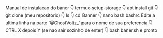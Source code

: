 Manual de instalacao do baner
👇
termux-setup-storage
👇
apt install git
👇
git clone (meu repositorio)
👇
ls
👇
cd Banner
👇
nano bash.bashrc
Edite a ultima linha na parte '@GhostVoltz_'
para o nome de sua preferencia
👇
CTRL X depois Y (se nao sair sozinho de enter)
👇
bash baner.sh e pronto
